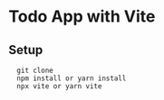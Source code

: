 # Todo App with Vite

Setup
------------
  ```
    git clone 
    npm install or yarn install
    npx vite or yarn vite
  ```

